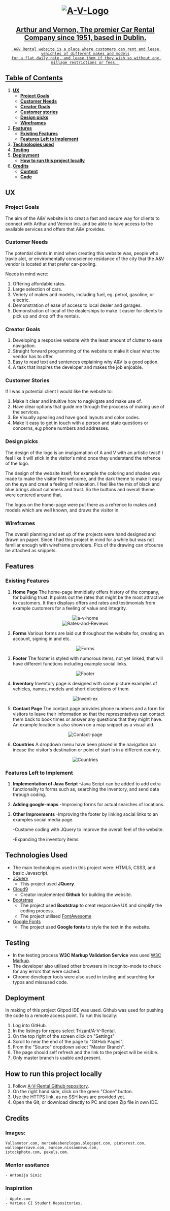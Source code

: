<h1 align= "center">
  <a href="https://trizanf.github.io/A-V-Rental/" target="_blank"><img src="https://i.ibb.co/SsdVgvL/A-V-Logo.png" alt="A-V-Logo" border="0">
</h1>

<h2 align="center">
    Arthur and Vernon, The premier Car Rental Company since 1951, based in Dublin.
    <br>
</h2> 
<div align= "center">
    
     A&V Rental website is a place where customers can rent and lease vehichles of different makes and models
    for a flat daily rate, and lease them if they wish so without any millage restrictions or fees. 

</div>

## Table of Contents
1. [**UX**](#ux)
    - [**Project Goals**](#project-goals)
    - [**Customer Needs**](#customer-needs)
    - [**Creator Goals**](#creator-goals)
    - [**Customer stories**](#customer-stories)
    - [**Design picks**](#design-picks)
    - [**Wireframes**](#wireframes)
2. [**Features**](#features)
    - [**Existing Features**](#existing-features)
    - [**Features Left to Implement**](#features-left-to-implement)
3. [**Technologies used**](#technologies-used)
4. [**Testing**](#testing)
5. [**Deployment**](#deployment)
    - [**How to run this project locally**](#how-to-run-this-project-locally)
6. [**Credits**](#credits)
    - [**Content**](#content)
    - [**Code**](#code)
 

## UX
### Project Goals

The aim of the A&V website is to creat a fast and secure way for clients to connect with Arthur and Vernon Inc.
and be able to have access to the available services and offers that A&V provides.

### Customer Needs 

The potential clients in mind when creating this website was, people who travle alot, or enviromentally 
concscience residance of the city that the A&V vendor is located at that prefer car-pooling.

Needs in mind were:

1.  Offering affordable rates.
2.  Large selection of cars.
3.  Veriety of makes and models, including fuel, eg. petrol, gasoline, or electric.
4.  Demonstration of ease of access to local dealer and garages.
5.  Demonstration of local of the dealerships to make it easier for clients to pick up and drop off the rentals.

### Creator Goals

1. Developing a resposive website with the least amount of clutter to ease navigation.
2. Straight forward programming of the website to make it clear what the vendor has to offer.
3. Easy to read text and sentences explaining why A&V is a good option.
4. A task that inspires the developer and makes the job enjoable.

### Customer Stories

If I was a potential client I would like the website to:

1. Make it clear and intuitive how to nagivigate and make use of.
2. Have clear options that guide me through the proccess of making use of the services.
3. Be Visually apealing and have good layouts and color codes.
4. Make it easy to get in touch with a person and state questions or concerns, e.g phone numbers and addresses.


### Design picks 

The design of the logo is an imalgamation of A and V with an artistic twist! I feel like it will stick in the 
visitor's mind once they understand the refrence of the logo.

The design of the website itself; for example the coloring and shades was made to make the 
visitor feel welcome, and the dark theme to make it easy on the eye and creat a feeling of relaxation. 
I feel like the mix of black and blue brings about calmness and trust. So the buttons and overall
theme were centered around that.

The logos on the home-page were put there as a refrence to makes and models which are well known, and draws the 
visitor in.

### Wireframes

The overall planning and set up of the projects were hand designed and drawn on paper. Since I had this
project in mind for a while but was not familiar enough with wireframe providers. Pics of the drawing can
ofcourse be attached as snippets.

## Features 

### Existing Features

1. **Home Page**
    The home-page immidiatly offers history of the company, for building trust. It points 
    out the rates that might be the most attractive to customers. It then displays offers and rates
    and testimonials from example customers for a feeling of value and integrity.

<div align="center"><img src="https://i.ibb.co/bXtNf8b/a-v-home.png" alt="a-v-home" border="0"></div>

<div align="center"><img src="https://i.ibb.co/MGYhrqg/Rates-and-Reviews.png" alt="Rates-and-Reviews" border="0"></div>

2. **Forms**
    Various forms are laid out throughout the website for, creating an account, signing in and etc.

<div align="center"><img src="https://i.ibb.co/mzQX1mS/Forms.png" alt="Forms" border="0"></div>

3. **Footer**
    The footer is styled with numorous items, not yet linked, that will have different functions
    including example social links.

<div align="center"><img src="https://i.ibb.co/QXLs786/Footer.png" alt="Footer" border="0"></div>

4. **Inventory**
    Inventory page is designed with some picture examples of vehicles, names, models and 
    short discriptions of them.

<div align="center"><img src="https://i.ibb.co/3TFftCN/Invent-ex.png" alt="Invent-ex" border="0"></div>

5. **Contact Page**
    The contact page provides phone numbers and a form for visitors to leave their information
    so that the representatives can contact them back to book times or answer any questions that they 
    might have. An example location is also shown on a map snippet as a visual aid.

<div align="center"><img src="https://i.ibb.co/BKt7vmX/Contact-page.png" alt="Contact-page" border="0"></div>


6. **Countries** 
    A dropdown menu have been placed in the navigation bar incase the visitor's destination or 
    point of start is in a different country.

<div align="center"><img src="https://i.ibb.co/28SwGKb/Countries.png" alt="Countries" border="0"></div>

### Features Left to Implement

1. **Implementation of Java Script**
    -Java Script can be added to add extra functionality to forms such as, searching the inventory, and send data through
     coding.

2. **Adding google-maps**
    -Improving forms for actual searches of locations.

3. **Other Improvments**
    -Improving the footer by linking social links to an examples social media page.
    
    -Custome coding with JQuery to improve the overall feel of the website.
    
    -Expanding the inventory items.

## Technologies Used

- The main technologies used in this project were: HTML5, CSS3, and basic Javascript.
- [JQuery](https://jquery.com)
    - This project used **JQuery**.
- [Cloud9](https://github.com/) 
    - Creator implemented **Github** for building the website.
- [Bootstrap](https://www.bootstrapcdn.com/)
    - The project used **Bootstrap** to creat responsive UX and simplify the coding process.
    - The project utilised [FontAwesome](https://www.bootstrapcdn.com/fontawesome/)
- [Google Fonts](https://fonts.google.com/)
    - The project used **Google fonts** to style the text in the website.

## Testing

- In the testing process **W3C Markup Validation Service** was used [W3C Markup](https://validator.w3.org/).
- The developer also utilised other browsers in incognito-mode to check for any errors that were cached.
- Chrome developer tools were also used in testing and searching for typos and missused code.

## Deployment 

In making of this project Gitpod IDE was used. Github was used for pushing the code to a remote access point.
To run this locally:

1. Log into GitHub.
2. In the listings for repos select Trizanf/A-V-Rental.
3. On the top right of the screen click on "Settings"
4. Scroll to near the end of the page to "GitHub Pages".
5. From the "Source" dropdown select "Master Branch".
6. The page should self refresh and the link to the project will be visible.
7. Only master branch is usable and present.

## How to run this project locally 

1. Follow [A-V-Rental Github repository](https://github.com/TriZanf/A-V-Rental). 
2. On the right hand side, click on the green "Clone" button.
3. Use the HTTPS link, as no SSH keys are provided yet.
4. Open the Git, or download directly to PC and open Zip file in own IDE.


## Credits

### Images: 
    Yallamotor.com, mercedesbenzlogos.blogspot.com, pinterest.com, wallpapercave.com, europe.nissannews.com,
    istockphoto.com, pexels.com. 

### Mentor assitance 
    - Antonija Simic

### Inspiration 
    - Apple.com 
    - Various CI Student Repositories.




    
        
    
        
        
        
        
        
        
        
        

 
  










 




